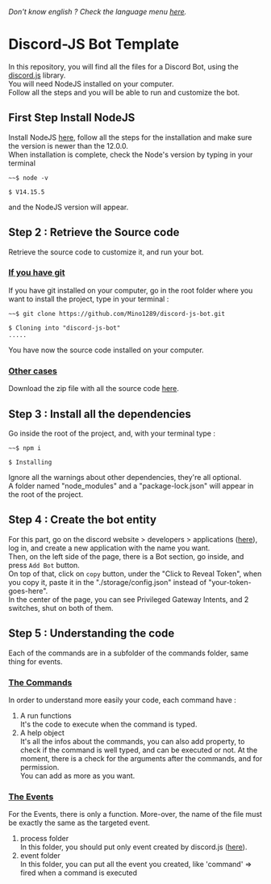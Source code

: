 *Don't know english ? Check the language menu <a href="./Language.md">here</a>.*  
# Discord-JS Bot Template
In this repository, you will find all the files for a Discord Bot, using the <a href="https://discord.js.org/">discord.js</a> library.  
You will need NodeJS installed on your computer.  
Follow all the steps and you will be able to run and customize the bot.

## First Step Install NodeJS
Install NodeJS <a href="https://nodejs.org/en/">here</a>, follow all the steps for the installation and make sure the version is newer than the 12.0.0.  
When installation is complete, check the Node's version by typing in your terminal 
```
~~$ node -v

$ V14.15.5
```
and the NodeJS version will appear.

## Step 2 : Retrieve the Source code
Retrieve the source code to customize it, and run your bot.
### <u>**If you have git**</u>
If you have git installed on your computer, go in the root folder where you want to install the project, type in your terminal :  
```
~~$ git clone https://github.com/Mino1289/discord-js-bot.git

$ Cloning into "discord-js-bot"
.....
```
You have now the source code installed on your computer.  
### <u>**Other cases**</u>  
Download the zip file with all the source code <a href="https://github.com/Mino1289/discord-js-bot/archive/refs/heads/main.zip">here</a>.  

## Step 3 : Install all the dependencies
Go inside the root of the project, and, with your terminal type :  
```
~~$ npm i

$ Installing
```
Ignore all the warnings about other dependencies, they're all optional.  
A folder named "node_modules" and a "package-lock.json" will appear in the root of the project.  

## Step 4 : Create the bot entity 
For this part, go on the discord website > developers > applications (<a href="https://discord.com/developers/applications">here</a>), log in, and create a new application with the name you want.  
Then, on the left side of the page, there is a Bot section, go inside, and press `Add Bot` button.  
On top of that, click on `copy` button, under the "Click to Reveal Token", when you copy it, paste it in the "./storage/config.json" instead of "your-token-goes-here".  
In the center of the page, you can see Privileged Gateway Intents, and 2 switches, shut on both of them.

## Step 5 : Understanding the code
Each of the commands are in a subfolder of the commands folder, same thing for events.  
### <u>**The Commands**</u>
In order to understand more easily your code, each command have :  
1. A run functions  
    It's the code to execute when the command is typed.
2. A help object  
    It's all the infos about the commands, you can also add property, to check if the command is well typed, and can be executed or not. At the moment, there is a check for the arguments after the commands, and for permission.  
    You can add as more as you want.  
    
### <u>**The Events**</u>  
For the Events, there is only a function. More-over, the name of the file must be exactly the same as the targeted event.
1. process folder  
    In this folder, you should put only event created by discord.js (<a href="https://discord.js.org/#/docs/main/stable/class/Client">here</a>).
2. event folder  
    In this folder, you can put all the event you created, like 'command' => fired when a command is executed